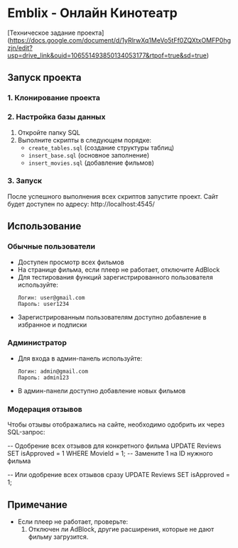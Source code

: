 # Emblix - Онлайн Кинотеатр

[Техническое задание проекта]
(https://docs.google.com/document/d/1yRlrwXq1MeVo5tFf0ZQXtxOMFP0hgzjn/edit?usp=drive_link&ouid=106551493850134053177&rtpof=true&sd=true)



## Запуск проекта

### 1. Клонирование проекта

### 2. Настройка базы данных
1. Откройте папку SQL
2. Выполните скрипты в следующем порядке:
   - `create_tables.sql` (создание структуры таблиц)
   - `insert_base.sql` (основное заполнение)
   - `insert_movies.sql` (добавление фильмов)

### 3. Запуск
После успешного выполнения всех скриптов запустите проект. Сайт будет доступен по адресу: http://localhost:4545/






## Использование

### Обычные пользователи
- Доступен просмотр всех фильмов
- На странице фильма, если плеер не работает, отключите AdBlock
- Для тестирования функций зарегистрированного пользователя используйте:
  ```
  Логин: user@gmail.com
  Пароль: user1234
  ```
- Зарегистрированным пользователям доступно добавление в избранное и подписки

### Администратор
- Для входа в админ-панель используйте:
  ```
  Логин: admin@gmail.com
  Пароль: admin123
  ```
- В админ-панели доступно добавление новых фильмов

### Модерация отзывов
Чтобы отзывы отображались на сайте, необходимо одобрить их через SQL-запрос:

-- Одобрение всех отзывов для конкретного фильма
UPDATE Reviews
SET isApproved = 1
WHERE MovieId = 1; -- Замените 1 на ID нужного фильма

-- Или одобрение всех отзывов сразу
UPDATE Reviews
SET isApproved = 1;




## Примечание
- Если плеер не работает, проверьте:
  1. Отключен ли AdBlock, другие расширения, которые не дают фильму загрузится.
